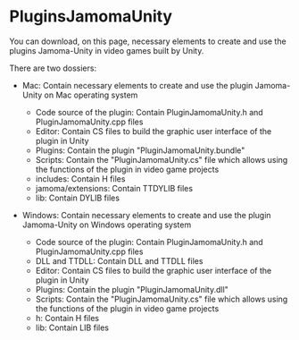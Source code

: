 PluginsJamomaUnity
==================

You can download, on this page, necessary elements to create and use the plugins Jamoma-Unity in video games built by Unity.

There are two dossiers:

* Mac: Contain necessary elements to create and use the plugin Jamoma-Unity on Mac operating system
   * Code source of the plugin: Contain PluginJamomaUnity.h and PluginJamomaUnity.cpp files
   * Editor: Contain CS files to build the graphic user interface of the plugin in Unity
   * Plugins: Contain the plugin "PluginJamomaUnity.bundle"
   * Scripts: Contain the "PluginJamomaUnity.cs" file which allows using the functions of the plugin in video game projects
   * includes: Contain H files
   * jamoma/extensions: Contain TTDYLIB files
   * lib: Contain DYLIB files
  

* Windows: Contain necessary elements to create and use the plugin Jamoma-Unity on Windows operating system
   * Code source of the plugin: Contain PluginJamomaUnity.h and PluginJamomaUnity.cpp files
   * DLL and TTDLL: Contain DLL and TTDLL files
   * Editor: Contain CS files to build the graphic user interface of the plugin in Unity
   * Plugins: Contain the plugin "PluginJamomaUnity.dll"
   * Scripts: Contain the "PluginJamomaUnity.cs" file which allows using the functions of the plugin in video game projects
   * h: Contain H files
   * lib: Contain LIB files

